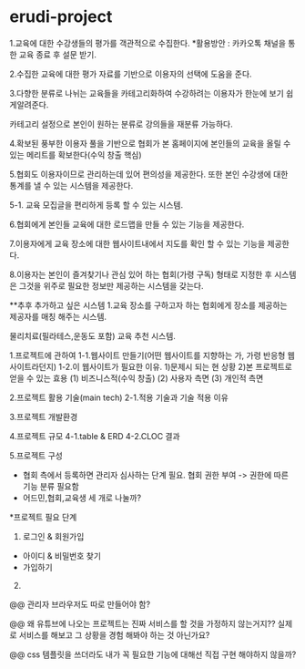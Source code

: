 # erudi-project

1.교육에 대한 수강생들의 평가를 객관적으로 수집한다.
 *활용방안 : 카카오톡 채널을 통한 교육 종료 후 설문 받기.
 
2.수집한 교육에 대한 평가 자료를 기반으로 이용자의 선택에 도움을 준다.

3.다향한 분류로 나뉘는 교육들을 카테고리화하여 수강하려는 이용자가 한눈에 보기 쉽게알려준다. 

  카테고리 설정으로 본인이 원하는 분류로 강의들을 재분류 가능하다.

4.확보된 풍부한 이용자 풀을 기반으로 협회가 본 홈페이지에 본인들의 교육을 올릴 수 있는 메리트를 확보한다(수익 창출 핵심)

5.협회도 이용자이므로 관리하는데 있어 편의성을 제공한다. 또한 본인 수강생에 대한 통계를 낼 수 있는 시스템을 제공한다.

  5-1. 교육 모집글을 편리하게 등록 할 수 있는 시스템.
 
6.협회에게 본인들 교육에 대한 로드맵을 만들 수 있는 기능을 제공한다.

7.이용자에게 교육 장소에 대한 웹사이트내에서 지도를 확인 할 수 있는 기능을 제공한다.

8.이용자는 본인이 즐겨찾기나 관심 있어 하는 협회(가령 구독) 형태로 지정한 후 시스템은 그것을 위주로 필요한 정보만 제공하는 시스템을 갖는다.


**추후 추가하고 싶은 시스템
1.교육 장소를 구하고자 하는 협회에게 장소를 제공하는 제공자를 매칭 해주는 시스템.

물리치료(필라테스,운동도 포함) 교육 추천 시스템.


1.프로젝트에 관하여
 1-1.웹사이트 만들기(어떤 웹사이트를 지향하는 가, 가령 반응형 웹사이트라던지)
 1-2.이 웹사이트가 필요한 이유.
    1)문제시 되는 현 상황
    2)본 프로젝트로 얻을 수 있는 효용
      (1) 비즈니스적(수익 창출)
      (2) 사용자 측면
      (3) 개인적 측면

2.프로젝트 활용 기술(main tech)
 2-1.적용 기술과 기술 적용 이유

3.프로젝트 개발환경

4.프로젝트 규모
 4-1.table & ERD
 4-2.CLOC 결과

5.프로젝트 구성
- 협회 측에서 등록하면 관리자 심사하는 단계 필요. 협회 권한 부여 -> 권한에 따른 기능 분류 필요함
- 어드민,협회,교육생 세 개로 나눌까? 

*프로젝트 필요 단계
1) 로그인 & 회원가입
  - 아이디 & 비밀번호 찾기
  - 가입하기

2)

@@ 관리자 브라우저도 따로 만들어야 함?

@@ 왜 유튜브에 나오는 프로젝트는 진짜 서비스를 할 것을 가정하지 않는거지?? 실제로 서비스를 해보고 그 상황을 경험 해봐야 하는 것 아닌가요?

@@ css 템플릿을 쓰더라도 내가 꼭 필요한 기능에 대해선 직접 구현 해야하지 않을까?
